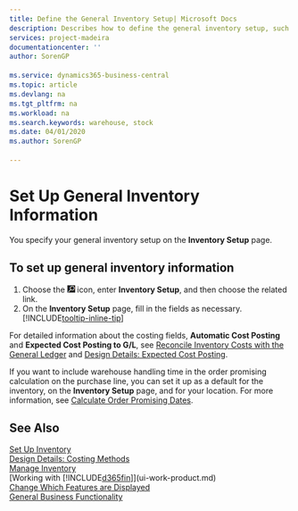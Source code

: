 ```yaml
---
title: Define the General Inventory Setup| Microsoft Docs
description: Describes how to define the general inventory setup, such as number series and locations, so that you can, for example, manage your warehouse and stock.
services: project-madeira
documentationcenter: ''
author: SorenGP

ms.service: dynamics365-business-central
ms.topic: article
ms.devlang: na
ms.tgt_pltfrm: na
ms.workload: na
ms.search.keywords: warehouse, stock
ms.date: 04/01/2020
ms.author: SorenGP

---
```

# Set Up General Inventory Information
You specify your general inventory setup on the **Inventory Setup** page.

## To set up general inventory information
1. Choose the ![Lightbulb that opens the Tell Me feature](media/ui-search/search_small.png "Tell me what you want to do") icon, enter **Inventory Setup**, and then choose the related link.
2. On the **Inventory Setup** page, fill in the fields as necessary. [!INCLUDE[tooltip-inline-tip](includes/tooltip-inline-tip_md.md)]

For detailed information about the costing fields, **Automatic Cost Posting** and **Expected Cost Posting to G/L**, see [Reconcile Inventory Costs with the General Ledger](finance-how-to-post-inventory-costs-to-the-general-ledger.md) and [Design Details: Expected Cost Posting](design-details-expected-cost-posting.md).

If you want to include warehouse handling time in the order promising calculation on the purchase line, you can set it up as a default for the inventory, on the **Inventory Setup** page, and for your location. For more information, see [Calculate Order Promising Dates](sales-how-to-calculate-order-promising-dates.md).  

## See Also
[Set Up Inventory](inventory-setup-inventory.md)  
[Design Details: Costing Methods](design-details-costing-methods.md)    
[Manage Inventory](inventory-manage-inventory.md)  
[Working with [!INCLUDE[d365fin](includes/d365fin_md.md)]](ui-work-product.md)  
[Change Which Features are Displayed](ui-experiences.md)  
[General Business Functionality](ui-across-business-areas.md)

